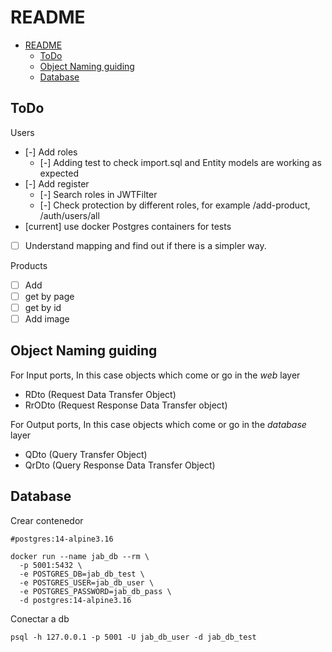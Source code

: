 # README

- [README](#readme)
  - [ToDo](#todo)
  - [Object Naming guiding](#object-naming-guiding)
  - [Database](#database)

## ToDo

Users

- [-] Add roles
  - [-] Adding test to check import.sql and Entity models are working as expected
- [-] Add register
  - [-] Search roles in JWTFilter
  - [-] Check protection by different roles, for example /add-product, /auth/users/all
- [current] use docker Postgres containers for tests
- [ ] Understand mapping and find out if there is a simpler way.

<!--
-->

Products

- [ ] Add
- [ ] get by page
- [ ] get by id
- [ ] Add image

## Object Naming guiding

For Input ports, In this case objects which come or go in the *web* layer

- RDto (Request Data Transfer Object)
- RrODto (Request Response Data Transfer object)

For Output ports, In this case objects which come or go in the *database* layer

- QDto (Query Transfer Object)
- QrDto (Query Response Data Transfer Object)

## Database

Crear contenedor

```shell
#postgres:14-alpine3.16

docker run --name jab_db --rm \
  -p 5001:5432 \
  -e POSTGRES_DB=jab_db_test \
  -e POSTGRES_USER=jab_db_user \
  -e POSTGRES_PASSWORD=jab_db_pass \
  -d postgres:14-alpine3.16
```

Conectar a db

```shell
psql -h 127.0.0.1 -p 5001 -U jab_db_user -d jab_db_test
```